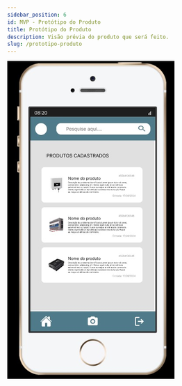 ```yaml
---
sidebar_position: 6
id: MVP - Protótipo do Produto
title: Protótipo do Produto
description: Visão prévia do produto que será feito.
slug: /prototipo-produto
---
```


![Protótipo do Produto](./img/prototipoDoProduto.jpg)
